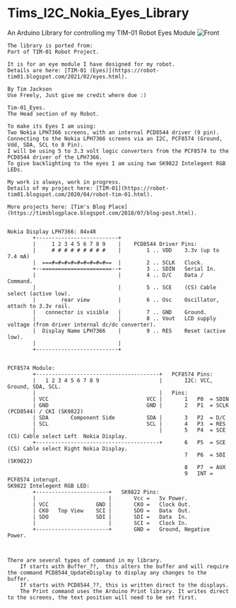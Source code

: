 # Tims_I2C_Nokia_Eyes_Library
An Arduino Library for controlling my TIM-01 Robot Eyes Module
![Front](../Images/TIM-01_Eyes_Front_Github.png)

	The library is ported from:
	Part of TIM-01 Robot Project.

	It is for an eye module I have designed for my robot.
	Details are here: [TIM-01 (Eyes)](https://robot-tim01.blogspot.com/2021/02/eyes.html).
	
	By Tim Jackson
	Use Freely, Just give me credit where due :)

	Tim-01_Eyes.
	The Head section of my Robot.

	To make its Eyes I am using:
	Two Nokia LPH7366 screens, with an internal PCD8544 driver (9 pin).
	Connecting to the Nokia LPH7366 screens via an I2C, PCF8574 (Ground, Vdd, SDA, SCL to 8 Pin).
	I will be using 5 to 3.3 volt logic converters from the PCF8574 to the PCD8544 driver of the LPH7366.
	To give backlighting to the eyes I am using two SK9822 Intelegent RGB LEDs.

	My work is always, work in progress.
	Details of my project here: [TIM-01](https://robot-tim01.blogspot.com/2020/04/robot-tim-01.html).
	
	More projects here: [Tim's Blog Place](https://timsblogplace.blogspot.com/2018/07/blog-post.html).
	

	Nokia Display LPH7366: 84x48
			+--------------------------+
			|     1 2 3 4 5 6 7 8 9    |	PCD8544 Driver Pins:
			|     # # # # # # # # #    |		1 .. VDD	3.3v (up to 7.4 mA)
			|  ===#=#=#=#=#=#=#=#=#==  |		2 .. SCLK	Clock.
			+--======================--+		3 .. SDIN	Serial In.
			|                          |		4 .. D/C	Data / Command.
			|                          |		5 .. SCE	(CS) Cable select (active low).
			|        rear view         |		6 .. Osc	Oscillator, attach to 3.3v rail.
			|   connector is visible   |		7 .. GND	Ground.
			|                          |		8 .. Vout	LCD supply voltage (from driver internal dc/dc converter).
			|  Display Name LPH7366    |		9 .. RES	Reset (active low).
			|                          |
			+--------------------------+


	PCF8574 Module:
			+---------------------------------------+	PCF8574 Pins:
			|	1 2 3 4 5 6 7 8 9					|		I2C: VCC, Ground, SDA, SCL.
			|										|	Pins:
			| VCC								VCC	|		1	P0	= SDIN
			| GND								GND	|		2	P1	= SCLK	(PCD8544) / CKI (SK9822)
			| SDA		Component Side			SDA	|		3	P2	= D/C
			| SCL								SCL	|		4	P3	= RES
			|										|		5	P4	= SCE	(CS) Cable select Left  Nokia Display.
			+---------------------------------------+		6	P5	= SCE	(CS) Cable select Right Nokia Display.
															7	P6	= SDI	(SK9822)
															8	P7	= AUX
															9	INT = PCF8574 interupt.
	SK9822 Intelegent RGB LED:
			+-----------------------+	SK9822 Pins:
			|						|		Vcc	=	5v Power.
			| VCC				GND	|		CKO	=	Clock Out.	
			| CKO	Top View	SCI	|		SDO	=	Data  Out.	
			| SDO				SDI	|		SDI	=	Data  In.	
			|						|		SCI	=	Clock In.	
			+-----------------------+		GND	=	Ground, Negative Power.	



	There are several types of command in my library.
		If starts with Buffer_??,  this alters the buffer and will require the command PCD8544_UpdateDisplay to display any changes to the buffer.
		If starts with PCD8544_??, this is written direct to the displays.
		The Print command uses the Arduino Print library. It writes direct to the screens, the text position will need to be set first.
